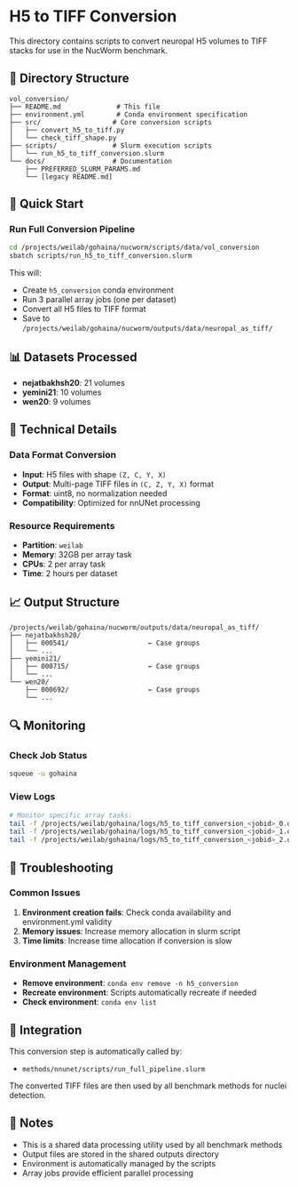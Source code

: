 # H5 to TIFF Conversion

This directory contains scripts to convert neuropal H5 volumes to TIFF stacks for use in the NucWorm benchmark.

## 📁 **Directory Structure**

```
vol_conversion/
├── README.md              # This file
├── environment.yml        # Conda environment specification
├── src/                  # Core conversion scripts
│   ├── convert_h5_to_tiff.py
│   └── check_tiff_shape.py
├── scripts/              # Slurm execution scripts
│   └── run_h5_to_tiff_conversion.slurm
└── docs/                 # Documentation
    ├── PREFERRED_SLURM_PARAMS.md
    └── [legacy README.md]
```

## 🚀 **Quick Start**

### **Run Full Conversion Pipeline**
```bash
cd /projects/weilab/gohaina/nucworm/scripts/data/vol_conversion
sbatch scripts/run_h5_to_tiff_conversion.slurm
```

This will:
- Create `h5_conversion` conda environment
- Run 3 parallel array jobs (one per dataset)
- Convert all H5 files to TIFF format
- Save to `/projects/weilab/gohaina/nucworm/outputs/data/neuropal_as_tiff/`

## 📊 **Datasets Processed**

- **nejatbakhsh20**: 21 volumes
- **yemini21**: 10 volumes  
- **wen20**: 9 volumes

## 🔧 **Technical Details**

### **Data Format Conversion**
- **Input**: H5 files with shape `(Z, C, Y, X)`
- **Output**: Multi-page TIFF files in `(C, Z, Y, X)` format
- **Format**: uint8, no normalization needed
- **Compatibility**: Optimized for nnUNet processing

### **Resource Requirements**
- **Partition**: `weilab`
- **Memory**: 32GB per array task
- **CPUs**: 2 per array task
- **Time**: 2 hours per dataset

## 📈 **Output Structure**

```
/projects/weilab/gohaina/nucworm/outputs/data/neuropal_as_tiff/
├── nejatbakhsh20/
│   ├── 000541/                    ← Case groups
│   └── ...
├── yemini21/
│   ├── 000715/                    ← Case groups  
│   └── ...
└── wen20/
    ├── 000692/                    ← Case groups
    └── ...
```

## 🔍 **Monitoring**

### **Check Job Status**
```bash
squeue -u gohaina
```

### **View Logs**
```bash
# Monitor specific array tasks:
tail -f /projects/weilab/gohaina/logs/h5_to_tiff_conversion_<jobid>_0.out  # nejatbakhsh20
tail -f /projects/weilab/gohaina/logs/h5_to_tiff_conversion_<jobid>_1.out  # yemini21  
tail -f /projects/weilab/gohaina/logs/h5_to_tiff_conversion_<jobid>_2.out  # wen20
```

## 🚨 **Troubleshooting**

### **Common Issues**
1. **Environment creation fails**: Check conda availability and environment.yml validity
2. **Memory issues**: Increase memory allocation in slurm script
3. **Time limits**: Increase time allocation if conversion is slow

### **Environment Management**
- **Remove environment**: `conda env remove -n h5_conversion`
- **Recreate environment**: Scripts automatically recreate if needed
- **Check environment**: `conda env list`

## 🔗 **Integration**

This conversion step is automatically called by:
- `methods/nnunet/scripts/run_full_pipeline.slurm`

The converted TIFF files are then used by all benchmark methods for nuclei detection.

## 📝 **Notes**

- This is a shared data processing utility used by all benchmark methods
- Output files are stored in the shared outputs directory
- Environment is automatically managed by the scripts
- Array jobs provide efficient parallel processing
